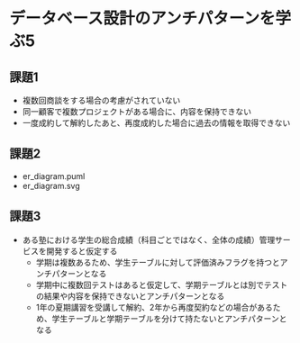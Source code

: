 # データベース設計のアンチパターンを学ぶ5

## 課題1

- 複数回商談をする場合の考慮がされていない
- 同一顧客で複数プロジェクトがある場合に、内容を保持できない
- 一度成約して解約したあと、再度成約した場合に過去の情報を取得できない

## 課題2

- er_diagram.puml
- er_diagram.svg

## 課題3

- ある塾における学生の総合成績（科目ごとではなく、全体の成績）管理サービスを開発すると仮定する
    - 学期は複数あるため、学生テーブルに対して評価済みフラグを持つとアンチパターンとなる
    - 学期中に複数回テストはあると仮定して、学期テーブルとは別でテストの結果や内容を保持できないとアンチパターンとなる
    - 1年の夏期講習を受講して解約、2年から再度契約などの場合があるため、学生テーブルと学期テーブルを分けて持たないとアンチパターンとなる
